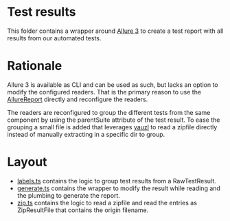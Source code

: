 # Test results

This folder contains a wrapper around [Allure 3](https://github.com/allure-framework/allure3)
to create a test report with all results from our automated tests.

# Rationale

Allure 3 is available as CLI and can be used as such, but lacks an option to modify the configured readers.
That is the primary reason to use the
[AllureReport](https://github.com/allure-framework/allure3/blob/main/packages/core/src/report.ts)
directly and reconfigure the readers.

The readers are reconfigured to group the different tests from the same component
by using the parentSuite attribute of the test result.
To ease the grouping a small file is added that leverages [yauzl](https://www.npmjs.com/package/yauzl)
to read a zipfile directly instead of manually extracting in a specific dir to group.

# Layout

- [labels.ts](labels.ts) contains the logic to group test results from a RawTestResult.
- [generate.ts](generate.ts) contains the wrapper to modify the result while reading and the plumbing to generate the report.
- [zip.ts](zip.ts) contains the logic to read a zipfile and read the entries as ZipResultFile that contains the origin filename.
